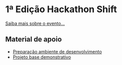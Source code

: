 # 1ª Edição Hackathon Shift

[Saiba mais sobre o evento...](https://conteudo.shift.com.br/1-hackathon-shift)

## Material de apoio
- [Preparação ambiente de desenvolvimento](Instructions/SETUP.md)
- [Projeto base demonstrativo](Instructions/DEMO.md)
